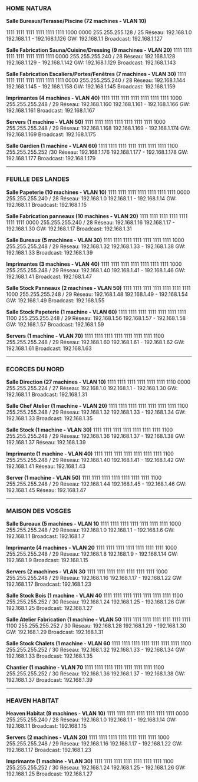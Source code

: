 

### HOME NATURA


**Salle Bureaux/Terasse/Piscine (72 machines - VLAN 10)**

1111 1111   1111 1111   1111 1111   1000 0000
255.255.255.128 / 25
Réseau: 192.168.1.0
192.168.1.1 - 192.168.1.126
GW: 192.168.1.1
Broadcast: 192.168.1.127


**Salle Fabrication Sauna/Cuisine/Dressing (9 machines - VLAN 20)**
1111 1111   1111 1111   1111 1111   1111 0000
255.255.255.240 / 28
Réseau: 192.168.1.128
192.168.1.129 - 192.168.1.142
GW: 192.168.1.129
Broadcast: 192.168.1.143


**Salle Fabrication Escaliers/Portes/Fenêtres (7 machines - VLAN 30)**
1111 1111   1111 1111   1111 1111   1111 0000
255.255.255.240 / 28
Réseau: 192.168.1.144
192.168.1.145 - 192.168.1.158
GW: 192.168.1.145
Broadcast: 192.168.1.159

**Imprimantes (4 machines - VLAN 40)**
1111 1111   1111 1111   1111 1111   1111 1000
255.255.255.248 / 29
Réseau: 192.168.1.160
192.168.1.161 - 192.168.1.166
GW: 192.168.1.161
Broadcast: 192.168.1.167

**Servers (1 machine - VLAN 50)**
1111 1111   1111 1111   1111 1111   1111 1000
255.255.255.248 / 29
Réseau: 192.168.1.168
192.168.1.169 - 192.168.1.174
GW: 192.168.1.169
Broadcast: 192.168.1.175

**Salle Gardien (1 machine - VLAN 60)**
1111 1111   1111 1111   1111 1111   1111 1100
255.255.255.252 /30
Réseau: 192.168.1.176
192.168.1.177 - 192.168.1.178
GW: 192.168.1.177
Broadcast: 192.168.1.179



------------

### FEUILLE DES LANDES

**Salle Papeterie (10 machines - VLAN 10)**
1111 1111   1111 1111   1111 1111   1111 0000
255.255.255.240 / 28
Réseau: 192.168.1.0
192.168.1.1 - 192.168.1.14
GW: 192.168.1.1
Broadcast: 192.168.1.15

**Salle Fabrication panneaux (10 machines - VLAN 20)**
1111 1111   1111 1111   1111 1111   1111 0000
255.255.255.240 / 28
Réseau: 192.168.1.16
192.168.1.17 - 192.168.1.30
GW: 192.168.1.17
Broadcast: 192.168.1.31

**Salle Bureaux (5 machines - VLAN 30)**
1111 1111   1111 1111   1111 1111   1111 1000
255.255.255.248 / 29
Réseau: 192.168.1.32
192.168.1.33 - 192.168.1.38
GW: 192.168.1.33
Broadcast: 192.168.1.39

**Imprimantes (3 machines - VLAN 40)**
1111 1111   1111 1111   1111 1111   1111 1000
255.255.255.248 / 29
Réseau: 192.168.1.40
192.168.1.41 - 192.168.1.46
GW: 192.168.1.41
Broadcast: 192.168.1.47

**Salle Stock Panneaux (2 machines - VLAN 50)**
1111 1111   1111 1111   1111 1111   1111 1000
255.255.255.248 / 29
Réseau: 192.168.1.48
192.168.1.49 - 192.168.1.54
GW: 192.168.1.49
Broadcast: 192.168.1.55

**Salle Stock Papeterie (1 machine - VLAN 60)**
1111 1111   1111 1111   1111 1111   1111 1100
255.255.255.248 / 29
Réseau: 192.168.1.56
192.168.1.57 - 192.168.1.58
GW: 192.168.1.57
Broadcast: 192.168.1.59

**Servers (1 machine - VLAN 70)**
1111 1111   1111 1111   1111 1111   1111 1100
255.255.255.248 / 29
Réseau: 192.168.1.60
192.168.1.61 - 192.168.1.62
GW: 192.168.1.61
Broadcast: 192.168.1.63

---------

### ECORCES DU NORD

**Salle Direction (27 machines - VLAN 10)**
1111 1111   1111 1111   1111 1111   1110 0000
255.255.255.224 / 27
Réseau: 192.168.1.0
192.168.1.1 - 192.168.1.30
GW: 192.168.1.1
Broadcast: 192.168.1.31

**Salle Chef Atelier (1 machine - VLAN 20)**
1111 1111   1111 1111   1111 1111   1111 1100
255.255.255.248 / 29
Réseau: 192.168.1.32 
192.168.1.33 - 192.168.1.34
GW: 192.168.1.33
Broadcast: 192.168.1.35


**Salle Stock (1 machine - VLAN 30)**
1111 1111   1111 1111   1111 1111   1111 1100
255.255.255.248 / 29
Réseau: 192.168.1.36
192.168.1.37 - 192.168.1.38
GW: 192.168.1.37
Réseau: 192.168.1.39


**Imprimante (1 machine - VLAN 40)**
1111 1111   1111 1111   1111 1111   1111 1100
255.255.255.248 / 29
Réseau: 192.168.1.40
192.168.1.41 - 192.168.1.42
GW: 192.168.1.41
Réseau: 192.168.1.43

**Server (1 machine - VLAN 50)**
1111 1111   1111 1111   1111 1111   1111 1100
255.255.255.248 / 29
Réseau: 192.168.1.44
192.168.1.45 - 192.168.1.46
GW: 192.168.1.45
Réseau: 192.168.1.47

-------------

### MAISON DES VOSGES

**Salle Bureaux (5 machines - VLAN 10**
1111 1111   1111 1111   1111 1111   1111 1000
255.255.255.248 / 29
Réseau: 192.168.1.0
192.168.1.1 - 192.168.1.6
GW: 192.168.1.1
Broadcast: 192.168.1.7

**Imprimante (4 machines - VLAN 20**
1111 1111   1111 1111   1111 1111   1111 1000
255.255.255.248 / 29
Réseau: 192.168.1.8
192.168.1.9 - 192.168.1.14
GW: 192.168.1.9
Broadcast: 192.168.1.15

**Servers (2 machines - VLAN 30**
1111 1111   1111 1111   1111 1111   1111 1000
255.255.255.248 / 29
Réseau: 192.168.1.16
192.168.1.17 - 192.168.1.22
GW: 192.168.1.17
Broadcast: 192.168.1.23

**Salle Stock Bois (1 machine - VLAN 40**
1111 1111   1111 1111   1111 1111   1111 1100
255.255.255.252 / 30
Réseau: 192.168.1.24
192.168.1.25 - 192.168.1.26
GW: 192.168.1.25
Broadcast: 192.168.1.27

**Salle Atelier Fabrication (1 machine - VLAN 50**
1111 1111   1111 1111   1111 1111   1111 1100
255.255.255.252 / 30
Réseau: 192.168.1.28
192.168.1.29 - 192.168.1.30
GW: 192.168.1.29
Broadcast: 192.168.1.31

**Salle Stock Chalets (1 machine - VLAN 60**
1111 1111   1111 1111   1111 1111   1111 1100
255.255.255.252 / 30
Réseau: 192.168.1.32
192.168.1.33 - 192.168.1.34
GW: 192.168.1.33
Broadcast: 192.168.1.35

**Chantier (1 machine - VLAN 70**
1111 1111   1111 1111   1111 1111   1111 1100
255.255.255.252 / 30
Réseau: 192.168.1.36
192.168.1.37 - 192.168.1.38
GW: 192.168.1.37
Broadcast: 192.168.1.39

-----------

### HEAVEN HABITAT

**Heaven Habitat (9 machines - VLAN 10)**
1111 1111   1111 1111   1111 1111   1111 0000
255.255.255.240 / 28
Réseau: 192.168.1.0
192.168.1.1 - 192.168.1.14
GW: 192.168.1.1
Broadcast: 192.168.1.15

**Servers (2 machines - VLAN 20)**
1111 1111   1111 1111   1111 1111   1111 1000
255.255.255.248 / 29
Réseau: 192.168.1.16
192.168.1.17 - 192.168.1.22
GW: 192.168.1.17
Broadcast: 192.168.1.23

**Imprimante (1 machine - VLAN 30)**
1111 1111   1111 1111   1111 1111   1111 1100
255.255.255.252 / 30
Réseau: 192.168.1.24
192.168.1.25 - 192.168.1.26
GW: 192.168.1.25
Broadcast: 192.168.1.27